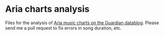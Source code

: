 # Aria charts analysis

Files for the analysis of [Aria music charts on the Guardian datablog](http://www.theguardian.com/global/datablog/ng-interactive/2015/jan/13/australian-music-across-four-decades-how-our-popular-music-has-changed-over-time). Please send me a pull request to fix errors in song duration, etc. 
